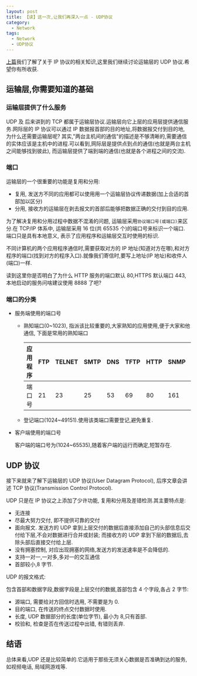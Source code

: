 ```yaml
---
layout: post
title: 【读】这一次,让我们再深入一点 - UDP协议
category:
  - Network
tags:
  - Network
  - UDP协议
---
```


[上篇](https://blog.stormyang.cn/network/2017/12/29/ip/)我们了解了关于 IP 协议的相关知识,这里我们继续讨论运输层的 UDP 协议.希望你有所收获.

## 运输层,你需要知道的基础

### 运输层提供了什么服务

UDP 及 后来讲到的 TCP 都属于运输层协议.运输层向它上层的应用层提供通信服务.网际层的 IP 协议可以通过 IP 数据报首部的目的地址,将数据报交付到目的地, 为什么还需要运输层呢? 其实,"两台主机间的通信"的描述是不够清晰的,需要通信的实体应该是主机中的进程.可以看到,网际层是提供点到点的通信(也就是两台主机之间能够找到彼此), 而运输层提供了端到端的通信(也就是各个进程之间的交流).

### 端口

运输层的一个很重要的功能是复用和分用:

- 复用, 发送方不同的应用都可以使用用一个运输层协议传递数据(加上合适的首部加以区分)
- 分用, 接收方的运输层在剥去报文的首部后能够把数据正确的交付到目的应用.

为了解决复用和分用过程中数据不混淆的问题, 运输层采用`协议端口号(或端口)`来区分.在 TCP/IP 体系中, 运输层采用 16 位(共 65535 个)的端口号来标识一个端口. 端口只是具有本地意义, 表示了应用程序和运输层交互时使用的标识.

不同计算机的两个应用程序通信时,需要获取对方的 IP 地址(知道对方在哪),和对方程序的端口(找到对方的程序入口).就像我们寄信时,要写上地址(IP 地址)和收件人(端口)一样.

读到这里你是否明白了为什么 HTTP 服务的端口默认 80,HTTPS 默认端口 443,本地启动的服务问啥建议使用 8888 了吧?

### 端口的分类

- 服务端使用的端口号

  - 熟知端口(0~1023), 指派该比较重要的,大家熟知的应用使用,便于大家和他通信, 下面是常用的熟知端口

    | 应用程序 | FTP | TELNET | SMTP | DNS | TFTP | HTTP | SNMP | HTTPS |
    | -------- | --- | ------ | ---- | --- | ---- | ---- | ---- | ----- |
    | 端口号   | 21  | 23     | 25   | 53  | 69   | 80   | 161  | 443   |

  - 登记端口(1024~49151).使用该类端口需要登记,避免重复.

- 客户端使用的端口号

  客户端的端口号为(1024~65535),随着客户端的运行而确定,短暂存在.

## UDP 协议

接下来就来了解下运输层的 UDP 协议(User Datagram Protocol), 后序文章会讲述 TCP 协议(Transmission Control Protocol).

UDP 只是在 IP 协议之上添加了少许功能, 复用和分用及差错检测.其主要特点是:

- 无连接
- 尽最大努力交付, 即不提供可靠的交付
- 面向报文. 发送方的 UDP 拿到上层交付的数据后直接添加自己的头部信息后交付给下层,不会对数据进行合并或封装; 而接收方的 UDP 拿到下层的数据后,去除头部后直接交付给上层.
- 没有拥塞控制, 对应出现拥塞的网络,发送方的发送速率是不会降低的.
- 支持一对一,一对多,多对一的交互通信
- 首部较小,8 字节.

UDP 的报文格式:

包含首部和数据字段,数据字段是上层交付的数据,首部包含 4 个字段,各占 2 字节:

- 源端口, 需要给对方回信时选用, 不需要是为 0.
- 目的端口, 在传送的终点交付数据时使用.
- 长度, UDP 数据部分的长度(单位字节), 最小为 8,只有首部.
- 校验和, 检查是否在传送过程中出错, 有错则丢弃.

## 结语

总体来看,UDP 还是比较简单的.它适用于那些无须关心数据是否准确到达的服务, 如视频电话, 局域网游戏等.
